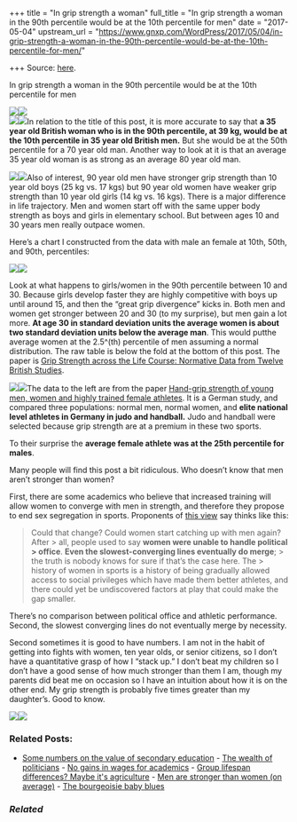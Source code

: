 +++
title = "In grip strength a woman"
full_title = "In grip strength a woman in the 90th percentile would be at the 10th percentile for men"
date = "2017-05-04"
upstream_url = "https://www.gnxp.com/WordPress/2017/05/04/in-grip-strength-a-woman-in-the-90th-percentile-would-be-at-the-10th-percentile-for-men/"

+++
Source: [here](https://www.gnxp.com/WordPress/2017/05/04/in-grip-strength-a-woman-in-the-90th-percentile-would-be-at-the-10th-percentile-for-men/).

In grip strength a woman in the 90th percentile would be at the 10th percentile for men

[![](https://i0.wp.com/gnxp.com/WordPress/wp-content/uploads/2017/05/grip.jpg?resize=625%2C355)![](https://i0.wp.com/gnxp.com/WordPress/wp-content/uploads/2017/05/grip.jpg?resize=625%2C355)](http://journals.plos.org/plosone/article?id=10.1371/journal.pone.0113637)  
[![](https://i0.wp.com/gnxp.com/WordPress/wp-content/uploads/2017/05/51vR7eFNevL._SX313_BO1204203200_.jpg?resize=150%2C238)![](https://i0.wp.com/gnxp.com/WordPress/wp-content/uploads/2017/05/51vR7eFNevL._SX313_BO1204203200_.jpg?resize=150%2C238)](https://www.amazon.com/exec/obidos/ASIN/B01B3NU4OO/geneexpressio-20)In relation to the title of this post, it is more accurate to say that **a 35 year old British woman who is in the 90th percentile, at 39 kg, would be at the 10th percentile in 35 year old British men.** But she would be at the 50th percentile for a 70 year old man. Another way to look at it is that an average 35 year old woman is as strong as an average 80 year old man.

[![](https://i0.wp.com/gnxp.com/WordPress/wp-content/uploads/2017/05/51bCI-7YlbL._SY344_BO1204203200_.jpg?resize=150%2C227)![](https://i0.wp.com/gnxp.com/WordPress/wp-content/uploads/2017/05/51bCI-7YlbL._SY344_BO1204203200_.jpg?resize=150%2C227)](https://www.amazon.com/exec/obidos/ASIN/B00NDDDI4G/geneexpressio-20)Also of interest, 90 year old men have stronger grip strength than 10 year old boys (25 kg vs. 17 kgs) but 90 year old women have weaker grip strength than 10 year old girls (14 kg vs. 16 kgs). There is a major difference in life trajectory. Men and women start off with the same upper body strength as boys and girls in elementary school. But between ages 10 and 30 years men really outpace women.

Here’s a chart I constructed from the data with male an female at 10th, 50th, and 90th, percentiles:

![](https://i0.wp.com/gnxp.com/WordPress/wp-content/uploads/2017/05/gripChart.jpg?resize=625%2C644)![](https://i0.wp.com/gnxp.com/WordPress/wp-content/uploads/2017/05/gripChart.jpg?resize=625%2C644)

Look at what happens to girls/women in the 90th percentile between 10 and 30. Because girls develop faster they are highly competitive with boys up until around 15, and then the “great grip divergence” kicks in. Both men and women get stronger between 20 and 30 (to my surprise), but men gain a lot more. **At age 30 in standard deviation units the average women is about two standard deviation units below the average man**. This would putthe average women at the 2.5^(th) percentile of men assuming a normal distribution. The raw table is below the fold at the bottom of this post. The paper is [Grip Strength across the Life Course: Normative Data from Twelve British Studies](http://journals.plos.org/plosone/article?id=10.1371/journal.pone.0113637).

[![](https://i0.wp.com/gnxp.com/WordPress/wp-content/uploads/2017/05/col1.jpg?resize=300%2C305)![](https://i0.wp.com/gnxp.com/WordPress/wp-content/uploads/2017/05/col1.jpg?resize=300%2C305)](https://www.researchgate.net/profile/Dieter_Leyk/publication/6614766_Hand-grip_strength_of_young_men_women_and_highly_trained_female_athletes/links/54ddeb6c0cf22a26721d51a3.pdf)The data to the left are from the paper [Hand-grip strength of young men, women and highly trained female athletes](https://www.researchgate.net/profile/Dieter_Leyk/publication/6614766_Hand-grip_strength_of_young_men_women_and_highly_trained_female_athletes/links/54ddeb6c0cf22a26721d51a3.pdf). It is a German study, and compared three populations: normal men, normal women, and **elite national level athletes in Germany in judo and handball.** Judo and handball were selected because grip strength are at a premium in these two sports.

To their surprise the **average female athlete was at the 25th percentile for males**.

Many people will find this post a bit ridiculous. Who doesn’t know that men aren’t stronger than women?

First, there are some academics who believe that increased training will allow women to converge with men in strength, and therefore they propose to end sex segregation in sports. Proponents of [this view](https://howwegettonext.com/is-gender-segregation-in-sports-necessary-dc188150f242) say thinks like this:

> Could that change? Could women start catching up with men again? After > all, people used to say **women were unable to handle political > office**. **Even the slowest-converging lines eventually do merge**; > the truth is nobody knows for sure if that’s the case here. The > history of women in sports is a history of being gradually allowed access to social privileges which have made them better athletes, and there could yet be undiscovered factors at play that could make the gap smaller.

There’s no comparison between political office and athletic performance. Second, the slowest converging lines do not eventually merge by necessity.

Second sometimes it is good to have numbers. I am not in the habit of getting into fights with women, ten year olds, or senior citizens, so I don’t have a quantitative grasp of how I “stack up.” I don’t beat my children so I don’t have a good sense of how much stronger than them I am, though my parents did beat me on occasion so I have an intuition about how it is on the other end. My grip strength is probably five times greater than my daughter’s. Good to know.  

[![](https://i0.wp.com/gnxp.com/WordPress/wp-content/uploads/2017/05/grip2.jpg?resize=600%2C747)![](https://i0.wp.com/gnxp.com/WordPress/wp-content/uploads/2017/05/grip2.jpg?resize=600%2C747)](http://journals.plos.org/plosone/article?id=10.1371/journal.pone.0113637)



### Related Posts:

- [Some numbers on the value of secondary
  education](https://www.gnxp.com/WordPress/2005/09/08/some-numbers-on-the-value-of-secondary-education/) - [The wealth of
  politicians](https://www.gnxp.com/WordPress/2009/11/26/the-wealth-of-politicians/) - [No gains in wages for
  academics](https://www.gnxp.com/WordPress/2010/04/12/no-gains-in-wages-for-academics/) - [Group lifespan differences? Maybe it's
  agriculture](https://www.gnxp.com/WordPress/2007/11/11/group-lifespan-differences-maybe-it-s-agriculture/) - [Men are stronger than women (on
  average)](https://www.gnxp.com/WordPress/2015/02/25/men-are-stronger-than-women-on-average/) - [The bourgeoisie baby
  blues](https://www.gnxp.com/WordPress/2018/05/10/the-bourgeoisie-baby-blues/)

### *Related*

[](https://www.addtoany.com/add_to/facebook?linkurl=https%3A%2F%2Fwww.gnxp.com%2FWordPress%2F2017%2F05%2F04%2Fin-grip-strength-a-woman-in-the-90th-percentile-would-be-at-the-10th-percentile-for-men%2F&linkname=In%20grip%20strength%20a%20woman%20in%20the%2090th%20percentile%20would%20be%20at%20the%2010th%20percentile%20for%20men "Facebook")[](https://www.addtoany.com/add_to/twitter?linkurl=https%3A%2F%2Fwww.gnxp.com%2FWordPress%2F2017%2F05%2F04%2Fin-grip-strength-a-woman-in-the-90th-percentile-would-be-at-the-10th-percentile-for-men%2F&linkname=In%20grip%20strength%20a%20woman%20in%20the%2090th%20percentile%20would%20be%20at%20the%2010th%20percentile%20for%20men "Twitter")[](https://www.addtoany.com/add_to/email?linkurl=https%3A%2F%2Fwww.gnxp.com%2FWordPress%2F2017%2F05%2F04%2Fin-grip-strength-a-woman-in-the-90th-percentile-would-be-at-the-10th-percentile-for-men%2F&linkname=In%20grip%20strength%20a%20woman%20in%20the%2090th%20percentile%20would%20be%20at%20the%2010th%20percentile%20for%20men "Email")[](https://www.addtoany.com/share)
